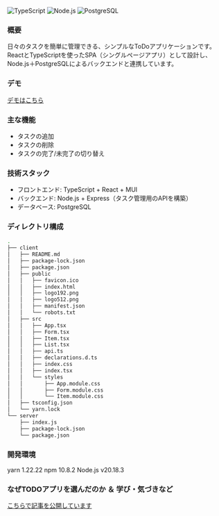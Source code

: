 ![TypeScript](https://img.shields.io/badge/TypeScript-007ACC?style=flat-square&logo=typescript&logoColor=white)
![Node.js](https://img.shields.io/badge/Node.js-339933?style=flat-square&logo=node.js&logoColor=white)
![PostgreSQL](https://img.shields.io/badge/PostgreSQL-336791?style=flat-square&logo=postgresql&logoColor=white)


### 概要
日々のタスクを簡単に管理できる、シンプルなToDoアプリケーションです。ReactとTypeScriptを使ったSPA（シングルページアプリ）として設計し、Node.js＋PostgreSQLによるバックエンドと連携しています。  

### デモ
[デモはこちら](https://todoapp-gilt-mu.vercel.app/)

### 主な機能
- タスクの追加
- タスクの削除
- タスクの完了/未完了の切り替え

### 技術スタック
- フロントエンド: TypeScript + React + MUI 
- バックエンド: Node.js + Express（タスク管理用のAPIを構築）
- データベース: PostgreSQL

### ディレクトリ構成

```bash
.
├── client
│   ├── README.md
│   ├── package-lock.json
│   ├── package.json
│   ├── public
│   │   ├── favicon.ico
│   │   ├── index.html
│   │   ├── logo192.png
│   │   ├── logo512.png
│   │   ├── manifest.json
│   │   └── robots.txt
│   ├── src
│   │   ├── App.tsx
│   │   ├── Form.tsx
│   │   ├── Item.tsx
│   │   ├── List.tsx
│   │   ├── api.ts
│   │   ├── declarations.d.ts
│   │   ├── index.css
│   │   ├── index.tsx
│   │   └── styles
│   │       ├── App.module.css
│   │       ├── Form.module.css
│   │       └── Item.module.css
│   ├── tsconfig.json
│   └── yarn.lock
└── server
    ├── index.js
    ├── package-lock.json
    └── package.json
```

### 開発環境
yarn 1.22.22
npm 10.8.2
Node.js v20.18.3

### なぜTODOアプリを選んだのか ＆ 学び・気づきなど
[こちらで記事を公開しています](https://zenn.dev/kinako825/articles/0097a5641ab74b)
